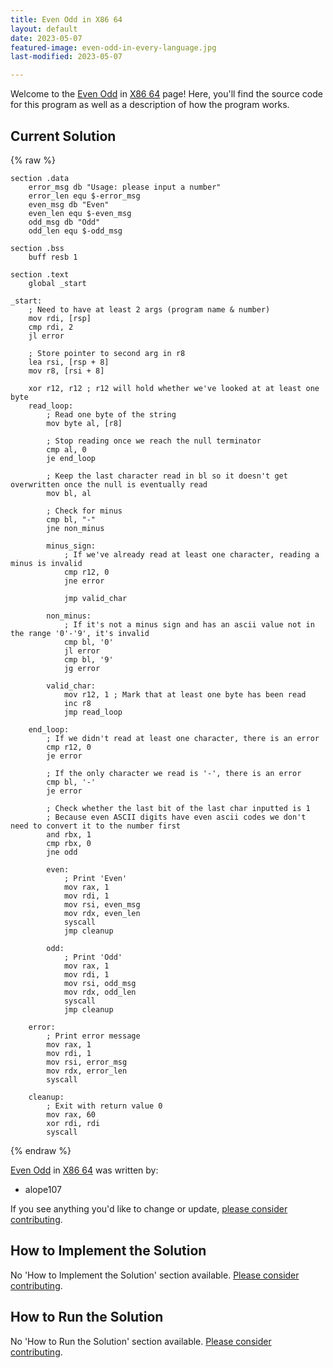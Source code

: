 ```yaml
---
title: Even Odd in X86 64
layout: default
date: 2023-05-07
featured-image: even-odd-in-every-language.jpg
last-modified: 2023-05-07

---
```


Welcome to the [Even Odd](https://sampleprograms.io/projects/even-odd) in [X86 64](https://sampleprograms.io/languages/x86-64) page! Here, you'll find the source code for this program as well as a description of how the program works.

## Current Solution

{% raw %}

```x86_64
section .data
    error_msg db "Usage: please input a number"
    error_len equ $-error_msg
    even_msg db "Even"
    even_len equ $-even_msg
    odd_msg db "Odd"
    odd_len equ $-odd_msg

section .bss
    buff resb 1

section .text
    global _start

_start:
    ; Need to have at least 2 args (program name & number)
    mov rdi, [rsp]
    cmp rdi, 2
    jl error

    ; Store pointer to second arg in r8
    lea rsi, [rsp + 8]
    mov r8, [rsi + 8]

    xor r12, r12 ; r12 will hold whether we've looked at at least one byte
    read_loop:
        ; Read one byte of the string
        mov byte al, [r8]

        ; Stop reading once we reach the null terminator
        cmp al, 0
        je end_loop

        ; Keep the last character read in bl so it doesn't get overwritten once the null is eventually read
        mov bl, al

        ; Check for minus
        cmp bl, "-"
        jne non_minus

        minus_sign:
            ; If we've already read at least one character, reading a minus is invalid
            cmp r12, 0
            jne error

            jmp valid_char

        non_minus:
            ; If it's not a minus sign and has an ascii value not in the range '0'-'9', it's invalid
            cmp bl, '0'
            jl error
            cmp bl, '9'
            jg error

        valid_char:
            mov r12, 1 ; Mark that at least one byte has been read
            inc r8
            jmp read_loop

    end_loop:
        ; If we didn't read at least one character, there is an error
        cmp r12, 0
        je error

        ; If the only character we read is '-', there is an error
        cmp bl, '-'
        je error

        ; Check whether the last bit of the last char inputted is 1
        ; Because even ASCII digits have even ascii codes we don't need to convert it to the number first
        and rbx, 1
        cmp rbx, 0
        jne odd

        even:
            ; Print 'Even'
            mov rax, 1
            mov rdi, 1
            mov rsi, even_msg
            mov rdx, even_len
            syscall
            jmp cleanup

        odd:
            ; Print 'Odd'
            mov rax, 1
            mov rdi, 1
            mov rsi, odd_msg
            mov rdx, odd_len
            syscall
            jmp cleanup

    error:
        ; Print error message
        mov rax, 1
        mov rdi, 1
        mov rsi, error_msg
        mov rdx, error_len
        syscall

    cleanup:
        ; Exit with return value 0
        mov rax, 60
        xor rdi, rdi
        syscall
```

{% endraw %}

[Even Odd](https://sampleprograms.io/projects/even-odd) in [X86 64](https://sampleprograms.io/languages/x86-64) was written by:

- alope107

If you see anything you'd like to change or update, [please consider contributing](https://github.com/TheRenegadeCoder/sample-programs).

## How to Implement the Solution

No 'How to Implement the Solution' section available. [Please consider contributing](https://github.com/TheRenegadeCoder/sample-programs-website).

## How to Run the Solution

No 'How to Run the Solution' section available. [Please consider contributing](https://github.com/TheRenegadeCoder/sample-programs-website).